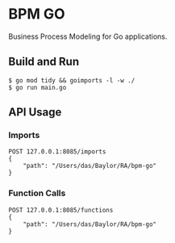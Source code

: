 # BPM GO

Business Process Modeling for Go applications.

## Build and Run

```
$ go mod tidy && goimports -l -w ./
$ go run main.go
```

## API Usage

### Imports

```
POST 127.0.0.1:8085/imports
{
    "path": "/Users/das/Baylor/RA/bpm-go"
}
```

### Function Calls

```
POST 127.0.0.1:8085/functions
{
    "path": "/Users/das/Baylor/RA/bpm-go"
}
```